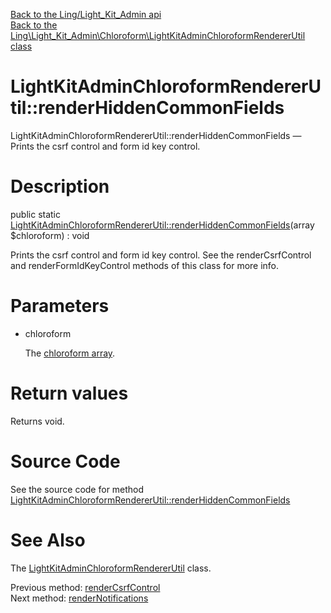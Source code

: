 [Back to the Ling/Light_Kit_Admin api](https://github.com/lingtalfi/Light_Kit_Admin/blob/master/doc/api/Ling/Light_Kit_Admin.md)<br>
[Back to the Ling\Light_Kit_Admin\Chloroform\LightKitAdminChloroformRendererUtil class](https://github.com/lingtalfi/Light_Kit_Admin/blob/master/doc/api/Ling/Light_Kit_Admin/Chloroform/LightKitAdminChloroformRendererUtil.md)


LightKitAdminChloroformRendererUtil::renderHiddenCommonFields
================



LightKitAdminChloroformRendererUtil::renderHiddenCommonFields — Prints the csrf control and form id key control.




Description
================


public static [LightKitAdminChloroformRendererUtil::renderHiddenCommonFields](https://github.com/lingtalfi/Light_Kit_Admin/blob/master/doc/api/Ling/Light_Kit_Admin/Chloroform/LightKitAdminChloroformRendererUtil/renderHiddenCommonFields.md)(array $chloroform) : void




Prints the csrf control and form id key control.
See the renderCsrfControl and renderFormIdKeyControl methods of this class for more info.




Parameters
================


- chloroform

    The [chloroform array](https://github.com/lingtalfi/Chloroform/blob/master/doc/pages/chloroform-array.md).


Return values
================

Returns void.








Source Code
===========
See the source code for method [LightKitAdminChloroformRendererUtil::renderHiddenCommonFields](https://github.com/lingtalfi/Light_Kit_Admin/blob/master/Chloroform/LightKitAdminChloroformRendererUtil.php#L41-L45)


See Also
================

The [LightKitAdminChloroformRendererUtil](https://github.com/lingtalfi/Light_Kit_Admin/blob/master/doc/api/Ling/Light_Kit_Admin/Chloroform/LightKitAdminChloroformRendererUtil.md) class.

Previous method: [renderCsrfControl](https://github.com/lingtalfi/Light_Kit_Admin/blob/master/doc/api/Ling/Light_Kit_Admin/Chloroform/LightKitAdminChloroformRendererUtil/renderCsrfControl.md)<br>Next method: [renderNotifications](https://github.com/lingtalfi/Light_Kit_Admin/blob/master/doc/api/Ling/Light_Kit_Admin/Chloroform/LightKitAdminChloroformRendererUtil/renderNotifications.md)<br>

